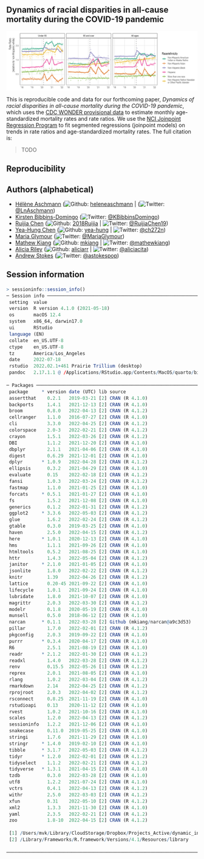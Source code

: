 
<!-- README.md is generated from README.Rmd. Please edit that file -->
<!-- badges: start -->
<!-- badges: end -->

## Dynamics of racial disparities in all-cause mortality during the COVID-19 pandemic

<img src="./plots/fig2_rate_ratios.jpg" width="750px" style="display: block; margin: auto;" />

This is reproducible code and data for our forthcoming paper, *Dynamics
of racial disparities in all-cause mortality during the COVID-19
pandemic*, which uses the [CDC WONDER provisional
data](https://wonder.cdc.gov/mcd.html) to estimate monthly
age-standardized mortality rates and rate ratios. We use the [NCI
Joinpoint Regression
Program](https://surveillance.cancer.gov/joinpoint/) to fit segmented
regressions (joinpoint models) on trends in rate ratios and
age-standardized mortality rates. The full citation is:

> TODO

## Reproducibility

## Authors (alphabetical)

-   [Hélène Aschmann](https://profiles.ucsf.edu/helene.aschmann)
    (![Github](http://i.imgur.com/9I6NRUm.png):
    [heleneaschmann](https://github.com/heleneaschmann) \|
    (![Twitter](http://i.imgur.com/wWzX9uB.png):
    [@LnAschmann](https://twitter.com/LnAschmann))
-   [Kirsten
    Bibbins-Domingo](https://profiles.ucsf.edu/kirsten.bibbins-domingo)
    (![Twitter](http://i.imgur.com/wWzX9uB.png):
    [@KBibbinsDomingo](https://twitter.com/KBibbinsDomingo))
-   [Ruijia Chen](https://profiles.ucsf.edu/ruijia.chen)
    (![Github](http://i.imgur.com/9I6NRUm.png):
    [2018Ruijia](https://github.com/2018Ruijia) \|
    ![Twitter](http://i.imgur.com/wWzX9uB.png):
    [@RuijiaChen19](https://twitter.com/@RuijiaChen19))
-   [Yea-Hung Chen](https://yea-hung.rbind.io)
    (![Github](http://i.imgur.com/9I6NRUm.png):
    [yea-hung](https://github.com/yea-hung) \|
    ![Twitter](http://i.imgur.com/wWzX9uB.png):
    [@ch272n](https://twitter.com/ch272n))
-   [Maria Glymour](https://profiles.ucsf.edu/maria.glymour)
    (![Twitter](http://i.imgur.com/wWzX9uB.png):
    [@MariaGlymour](https://twitter.com/MariaGlymour))
-   [Mathew Kiang](https://mathewkiang.com)
    (![Github](http://i.imgur.com/9I6NRUm.png):
    [mkiang](https://github.com/mkiang) \|
    ![Twitter](http://i.imgur.com/wWzX9uB.png):
    [@mathewkiang](https://twitter.com/mathewkiang))
-   [Alicia Riley](http://www.arriley.com)
    (![Github](http://i.imgur.com/9I6NRUm.png):
    [aliciarr](https://github.com/aliciarr) \|
    ![Twitter](http://i.imgur.com/wWzX9uB.png):
    [@aliciacita](https://twitter.com/aliciacita))
-   [Andrew Stokes](https://www.bu.edu/sph/profile/andrew-stokes/)
    (![Twitter](http://i.imgur.com/wWzX9uB.png):
    [@astokespop](https://twitter.com/astokespop))

## Session information

``` r
> sessioninfo::session_info()
─ Session info ─────────────────────────────────────────────────────────
 setting  value
 version  R version 4.1.0 (2021-05-18)
 os       macOS 12.4
 system   x86_64, darwin17.0
 ui       RStudio
 language (EN)
 collate  en_US.UTF-8
 ctype    en_US.UTF-8
 tz       America/Los_Angeles
 date     2022-07-18
 rstudio  2022.02.1+461 Prairie Trillium (desktop)
 pandoc   2.17.1.1 @ /Applications/RStudio.app/Contents/MacOS/quarto/bin/ (via rmarkdown)

─ Packages ─────────────────────────────────────────────────────────────
 package     * version date (UTC) lib source
 assertthat    0.2.1   2019-03-21 [2] CRAN (R 4.1.0)
 backports     1.4.1   2021-12-13 [2] CRAN (R 4.1.0)
 broom         0.8.0   2022-04-13 [2] CRAN (R 4.1.2)
 cellranger    1.1.0   2016-07-27 [2] CRAN (R 4.1.0)
 cli           3.3.0   2022-04-25 [2] CRAN (R 4.1.2)
 colorspace    2.0-3   2022-02-21 [2] CRAN (R 4.1.2)
 crayon        1.5.1   2022-03-26 [2] CRAN (R 4.1.2)
 DBI           1.1.2   2021-12-20 [2] CRAN (R 4.1.0)
 dbplyr        2.1.1   2021-04-06 [2] CRAN (R 4.1.0)
 digest        0.6.29  2021-12-01 [2] CRAN (R 4.1.0)
 dplyr       * 1.0.9   2022-04-28 [2] CRAN (R 4.1.2)
 ellipsis      0.3.2   2021-04-29 [2] CRAN (R 4.1.0)
 evaluate      0.15    2022-02-18 [2] CRAN (R 4.1.2)
 fansi         1.0.3   2022-03-24 [2] CRAN (R 4.1.2)
 fastmap       1.1.0   2021-01-25 [2] CRAN (R 4.1.0)
 forcats     * 0.5.1   2021-01-27 [2] CRAN (R 4.1.0)
 fs            1.5.2   2021-12-08 [2] CRAN (R 4.1.0)
 generics      0.1.2   2022-01-31 [2] CRAN (R 4.1.2)
 ggplot2     * 3.3.6   2022-05-03 [2] CRAN (R 4.1.2)
 glue          1.6.2   2022-02-24 [2] CRAN (R 4.1.2)
 gtable        0.3.0   2019-03-25 [2] CRAN (R 4.1.0)
 haven         2.5.0   2022-04-15 [2] CRAN (R 4.1.2)
 here        * 1.0.1   2020-12-13 [2] CRAN (R 4.1.0)
 hms           1.1.1   2021-09-26 [2] CRAN (R 4.1.0)
 htmltools     0.5.2   2021-08-25 [2] CRAN (R 4.1.0)
 httr          1.4.3   2022-05-04 [2] CRAN (R 4.1.2)
 janitor     * 2.1.0   2021-01-05 [2] CRAN (R 4.1.0)
 jsonlite      1.8.0   2022-02-22 [2] CRAN (R 4.1.2)
 knitr         1.39    2022-04-26 [2] CRAN (R 4.1.2)
 lattice       0.20-45 2021-09-22 [2] CRAN (R 4.1.0)
 lifecycle     1.0.1   2021-09-24 [2] CRAN (R 4.1.0)
 lubridate     1.8.0   2021-10-07 [2] CRAN (R 4.1.0)
 magrittr      2.0.3   2022-03-30 [2] CRAN (R 4.1.2)
 modelr        0.1.8   2020-05-19 [2] CRAN (R 4.1.0)
 munsell       0.5.0   2018-06-12 [2] CRAN (R 4.1.0)
 narcan      * 0.1.1   2022-03-28 [2] Github (mkiang/narcan@a9c3d53)
 pillar        1.7.0   2022-02-01 [2] CRAN (R 4.1.2)
 pkgconfig     2.0.3   2019-09-22 [2] CRAN (R 4.1.0)
 purrr       * 0.3.4   2020-04-17 [2] CRAN (R 4.1.0)
 R6            2.5.1   2021-08-19 [2] CRAN (R 4.1.0)
 readr       * 2.1.2   2022-01-30 [2] CRAN (R 4.1.2)
 readxl        1.4.0   2022-03-28 [2] CRAN (R 4.1.2)
 renv          0.15.5  2022-05-26 [1] CRAN (R 4.1.2)
 reprex        2.0.1   2021-08-05 [2] CRAN (R 4.1.0)
 rlang         1.0.2   2022-03-04 [2] CRAN (R 4.1.2)
 rmarkdown     2.14    2022-04-25 [2] CRAN (R 4.1.2)
 rprojroot     2.0.3   2022-04-02 [2] CRAN (R 4.1.2)
 rsconnect     0.8.25  2021-11-19 [2] CRAN (R 4.1.0)
 rstudioapi    0.13    2020-11-12 [2] CRAN (R 4.1.0)
 rvest         1.0.2   2021-10-16 [2] CRAN (R 4.1.0)
 scales        1.2.0   2022-04-13 [2] CRAN (R 4.1.2)
 sessioninfo   1.2.2   2021-12-06 [2] CRAN (R 4.1.0)
 snakecase     0.11.0  2019-05-25 [2] CRAN (R 4.1.0)
 stringi       1.7.6   2021-11-29 [2] CRAN (R 4.1.0)
 stringr     * 1.4.0   2019-02-10 [2] CRAN (R 4.1.0)
 tibble      * 3.1.7   2022-05-03 [2] CRAN (R 4.1.2)
 tidyr       * 1.2.0   2022-02-01 [2] CRAN (R 4.1.2)
 tidyselect    1.1.2   2022-02-21 [2] CRAN (R 4.1.2)
 tidyverse   * 1.3.1   2021-04-15 [2] CRAN (R 4.1.0)
 tzdb          0.3.0   2022-03-28 [2] CRAN (R 4.1.0)
 utf8          1.2.2   2021-07-24 [2] CRAN (R 4.1.0)
 vctrs         0.4.1   2022-04-13 [2] CRAN (R 4.1.2)
 withr         2.5.0   2022-03-03 [2] CRAN (R 4.1.2)
 xfun          0.31    2022-05-10 [2] CRAN (R 4.1.2)
 xml2          1.3.3   2021-11-30 [2] CRAN (R 4.1.0)
 yaml          2.3.5   2022-02-21 [2] CRAN (R 4.1.2)
 zoo           1.8-10  2022-04-15 [2] CRAN (R 4.1.2)

 [1] /Users/mvk/Library/CloudStorage/Dropbox/Projects_Active/dynamic_inequality/renv/library/R-4.1/x86_64-apple-darwin17.0
 [2] /Library/Frameworks/R.framework/Versions/4.1/Resources/library

────────────────────────────────────────────────────────────────────────
```
